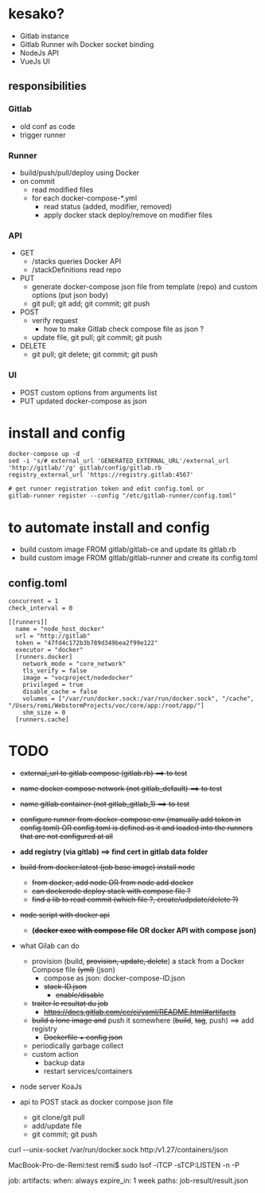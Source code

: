 # kesako?

* Gitlab instance
* Gitlab Runner wih Docker socket binding 
* NodeJs API
* VueJs UI


## responsibilities

### Gitlab
* old conf as code
* trigger runner 

### Runner
* build/push/pull/deploy using Docker
* on commit
  * read modified files
  * for each docker-compose-*.yml
    * read status (added, modifier, removed)
    * apply docker stack deploy/remove on modifier files

### API
* GET 
  * /stacks queries Docker API
  * /stackDefinitions read repo
* PUT 
  * generate docker-compose json file from template (repo) and custom options (put json body)
  * git pull; git add; git commit; git push
* POST 
  * verify request
    * how to make Gitlab check compose file as json ?
  * update file, git pull; git commit; git push
* DELETE
  * git pull; git delete; git commit; git push


### UI
* POST custom options from arguments list
* PUT updated docker-compose as json


# install and config

```
docker-compose up -d
sed -i 's/# external_url 'GENERATED_EXTERNAL_URL'/external_url 'http://gitlab/'/g' gitlab/config/gitlab.rb
registry_external_url 'https://registry.gitlab:4567'

# get runner registration token and edit config.toml or 
gitlab-runner register --config "/etc/gitlab-runner/config.toml"
```

# to automate install and config

* build custom image FROM gitlab/gitlab-ce and update its gitlab.rb  
* build custom image FROM gitlab/gitlab-runner and create its config.toml  


## config.toml
```
concurrent = 1
check_interval = 0

[[runners]]
  name = "node_host_docker"
  url = "http://gitlab"
  token = "47fd4c172b3b789d349bea2f99e122"
  executor = "docker"
  [runners.docker]
    network_mode = "core_network"
    tls_verify = false
    image = "vocproject/nodedocker"
    privileged = true
    disable_cache = false
    volumes = ["/var/run/docker.sock:/var/run/docker.sock", "/cache", "/Users/remi/WebstormProjects/voc/core/app:/root/app/"]
    shm_size = 0
  [runners.cache]
``` 


# TODO

* ~~external_url to gitlab compose (gitlab.rb) ==> to test~~
* ~~name docker compose network (not gitlab_default) ==> to test~~
* ~~name gitlab container (not gitlab_gitlab_1)		==> to test~~
* ~~configure runner from docker-compose env (manually add token in config.toml) OR config.toml is defined as it and loaded into the runners that are not configured at all~~

* __add registry (via gitlab) ==> find cert in gitlab data folder__
* ~~build from docker:latest (job base image) install node~~
  * ~~from docker, add node OR from node add docker~~
  * ~~can dockerode deploy stack with compose file ?~~
  * ~~find a lib to read commit (which file ?, create/udpdate/delete ?)~~
* ~~node script with docker api~~
  * __(~~docker exec with compose file~~ OR docker API with compose json)__

* what Gilab can do
  * provision (build, ~~provision, update, delete~~) a stack from a Docker Compose file ~~(yml)~~ (json)
     * compose as json: docker-compose-ID.json
     * ~~stack-ID.json~~
        * ~~enable/disable~~
  * ~~traiter le resultat du job~~
      * ~~https://docs.gitlab.com/ce/ci/yaml/README.html#artifacts~~
  * ~~build a lone image and~~ push it somewhere (~~build~~, ~~tag~~, push) ==> add registry
    * ~~Dockerfile + config json~~
  * periodically garbage collect
  * custom action 
    * backup data
    * restart services/containers


* node server KoaJs 
* api to POST stack as docker compose json file
  * git clone/git pull
  * add/update file
  * git commit; git push



curl --unix-socket /var/run/docker.sock http:/v1.27/containers/json

MacBook-Pro-de-Remi:test remi$ sudo lsof -iTCP -sTCP:LISTEN -n -P


job:
  artifacts:
    when: always
    expire_in: 1 week
    paths: job-result/result.json